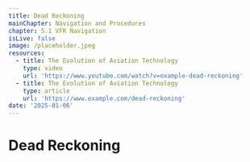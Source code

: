 ```yaml
---
title: Dead Reckoning
mainChapter: Navigation and Procedures
chapter: 5.1 VFR Navigation
isLive: false
image: /placeholder.jpeg
resources:
  - title: The Evolution of Aviation Technology
    type: video
    url: 'https://www.youtube.com/watch?v=example-dead-reckoning'
  - title: The Evolution of Aviation Technology
    type: article
    url: 'https://www.example.com/dead-reckoning'
date: '2025-01-06'
---
```


# Dead Reckoning
